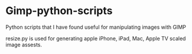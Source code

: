 # Gimp-python-scripts
Python scripts that I have found useful for manipulating images with GIMP


resize.py is used for generating apple iPhone, iPad, Mac, Apple TV scaled image assests.
